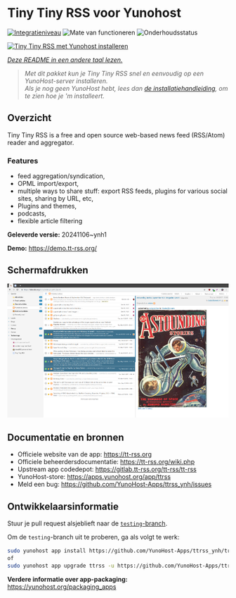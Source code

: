 <!--
NB: Deze README is automatisch gegenereerd door <https://github.com/YunoHost/apps/tree/master/tools/readme_generator>
Hij mag NIET handmatig aangepast worden.
-->

# Tiny Tiny RSS voor Yunohost

[![Integratieniveau](https://apps.yunohost.org/badge/integration/ttrss)](https://ci-apps.yunohost.org/ci/apps/ttrss/)
![Mate van functioneren](https://apps.yunohost.org/badge/state/ttrss)
![Onderhoudsstatus](https://apps.yunohost.org/badge/maintained/ttrss)

[![Tiny Tiny RSS met Yunohost installeren](https://install-app.yunohost.org/install-with-yunohost.svg)](https://install-app.yunohost.org/?app=ttrss)

*[Deze README in een andere taal lezen.](./ALL_README.md)*

> *Met dit pakket kun je Tiny Tiny RSS snel en eenvoudig op een YunoHost-server installeren.*  
> *Als je nog geen YunoHost hebt, lees dan [de installatiehandleiding](https://yunohost.org/install), om te zien hoe je 'm installeert.*

## Overzicht

Tiny Tiny RSS is a free and open source web-based news feed (RSS/Atom) reader and aggregator.

### Features

- feed aggregation/syndication,
- OPML import/export,
- multiple ways to share stuff: export RSS feeds, plugins for various social sites, sharing by URL, etc,
- Plugins and themes,
- podcasts,
- flexible article filtering


**Geleverde versie:** 20241106~ynh1

**Demo:** <https://demo.tt-rss.org/>

## Schermafdrukken

![Schermafdrukken van Tiny Tiny RSS](./doc/screenshots/screenshot.png)

## Documentatie en bronnen

- Officiele website van de app: <https://tt-rss.org>
- Officiele beheerdersdocumentatie: <https://tt-rss.org/wiki.php>
- Upstream app codedepot: <https://gitlab.tt-rss.org/tt-rss/tt-rss>
- YunoHost-store: <https://apps.yunohost.org/app/ttrss>
- Meld een bug: <https://github.com/YunoHost-Apps/ttrss_ynh/issues>

## Ontwikkelaarsinformatie

Stuur je pull request alsjeblieft naar de [`testing`-branch](https://github.com/YunoHost-Apps/ttrss_ynh/tree/testing).

Om de `testing`-branch uit te proberen, ga als volgt te werk:

```bash
sudo yunohost app install https://github.com/YunoHost-Apps/ttrss_ynh/tree/testing --debug
of
sudo yunohost app upgrade ttrss -u https://github.com/YunoHost-Apps/ttrss_ynh/tree/testing --debug
```

**Verdere informatie over app-packaging:** <https://yunohost.org/packaging_apps>
